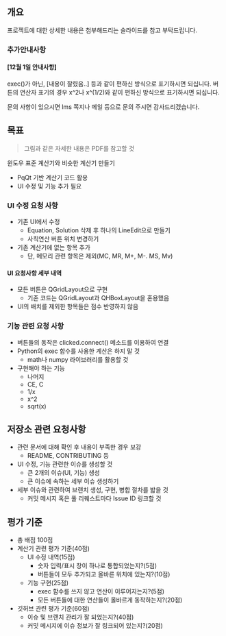 ## 개요

프로젝트에 대한 상세한 내용은 첨부해드리는 슬라이드를 참고 부탁드립니다.

### 추가안내사항

#### [12월 1일 안내사항]

exec()가 아닌, [내용이 잘렸음..] 등과 같이 편하신 방식으로 표기하시면 되십니다.
버튼의 연산자 표기의 경우 x^2나 x^(1/2)와 같이 편하신 방식으로 표기하시면 되십니다.
 
문의 사항이 있으시면 lms 쪽지나 메일 등으로 문의 주시면 감사드리겠습니다.


## 목표

> 그림과 같은 자세한 내용은 PDF를 참고할 것

윈도우 표준 계산기와 비슷한 계산기 만들기
- PqQt 기반 계산기 코드 활용
- UI 수정 및 기능 추가 필요

### UI 수정 요청 사항
- 기존 UI에서 수정
  - Equation, Solution 삭제 후 하나의 LineEdit으로 만들기
  - 사칙연산 버튼 위치 변경하기
- 기존 계산기에 없는 항목 추가
  - 단, 메모리 관련 항목은 제외(MC, MR, M+, M-. MS, Mv)

#### UI 요청사항 세부 내역
- 모든 버튼은 QGridLayout으로 구현
  - 기존 코드는 QGridLayout과 QHBoxLayout을 혼용했음
- UI의 배치를 제외한 항목들은 점수 반영하지 않음

### 기능 관련 요청 사항
- 버튼들의 동작은 clicked.connect() 메소드를 이용하여 연결
- Python의 exec 함수를 사용한 계산은 하지 말 것
  - math나 numpy 라이브러리를 활용할 것
- 구현해야 하는 기능
  - 나머지
  - CE, C
  - 1/x
  - x^2
  - sqrt(x)

## 저장소 관련 요청사항
- 관련 문서에 대해 확인 후 내용이 부족한 경우 보강
  - README, CONTRIBUTING 등
- UI 수정, 기능 관련한 이슈를 생성할 것
  - 큰 2개의 이슈(UI, 기능) 생성
  - 큰 이슈에 속하는 세부 이슈 생성하기
- 세부 이슈와 관련하여 브랜치 생성, 구현, 병합 절차를 밟을 것
  - 커밋 메시지 혹은 풀 리퀘스트마다 Issue ID 링크할 것

## 평가 기준
- 총 배점 100점
- 계산기 관련 평가 기준(40점)
  - UI 수정 내역(15점)
    - 숫자 입력/표시 창이 하나로 통합되었는지?(5점)
    - 버튼들이 모두 추가되고 올바른 위치에 있는지?(10점)
  - 기능 구현(25점)
    - exec 함수를 쓰지 않고 연산이 이루어지는지?(5점)
    - 모든 버튼들에 대한 연산들이 올바르게 동작하는지?(20점)
- 깃허브 관련 평가 기준(60점)
  - 이슈 및 브랜치 관리가 잘 되었는지?(40점)
  - 커밋 메시지에 이슈 정보가 잘 링크되어 있는지?(20점)